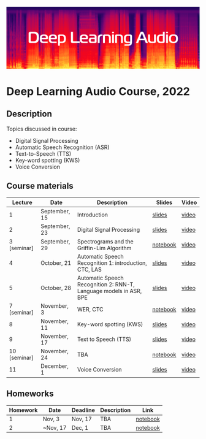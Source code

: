 ![logo](./logo.png)
# Deep Learning Audio Course, 2022

## Description
Topics discussed in course:
- Digital Signal Processing
- Automatic Speech Recognition (ASR)
- Text-to-Speech (TTS)
- Key-word spotting (KWS)
- Voice Conversion

## Course materials

| Lecture | Date | Description | Slides | Video |
|---------|------|-------------|--------|-------|
| 1 | September, 15 | Introduction | [slides](lectures/lecture01/Severilov2022DLAudio1.pdf) | [video](https://www.youtube.com/watch?v=33vG2wfMIxs) |
| 2 | September, 23 | Digital Signal Processing | [slides](lectures/lecture02/Severilov2022DLAudio2.pdf) | [video](https://www.youtube.com/watch?v=EW_EojFHUhk) |
| 3 [seminar] | September, 29 | Spectrograms and the Griffin-Lim Algorithm | [notebook](https://github.com/severilov/2022-DL-Audio-Course/blob/main/seminars/seminar1.ipynb) | [video](https://www.youtube.com/watch?v=7m3sk_P-y-4&list=PLk4h7dmY2eYHfxOR8PO_v6nu5crh6tMG-&index=3) |
| 4 | October, 21 | Automatic Speech Recognition 1: introduction, CTC, LAS | [slides](lectures/lecture03/Severilov2022DLAudio3.pdf) | [video](https://www.youtube.com/watch?v=kn0kyoo2fAk) |
| 5 | October, 28 | Automatic Speech Recognition 2: RNN-T, Language models in ASR, BPE | [slides](lectures/lecture04/Severilov2022DLAudio4.pdf) | [video](https://youtu.be/rcJyJ_BG2lI) |
| 7 [seminar] | November, 3 | WER, CTC |[notebook](https://github.com/severilov/2022-DL-Audio-Course/blob/main/seminars/seminar2.ipynb) | [video](https://youtu.be/o4PPnEo3oEo) |
| 8 | November, 11 | Key-word spotting (KWS) | [slides](lectures/lecture05/Severilov2022DLAudio5.pdf) | [video](hhttps://youtu.be/UWeSgQfGcDo) |
| 9 | November, 17 | Text to Speech (TTS) | [slides](lectures/lecture06/Severilov2022DLAudio6.pdf) | [video](https://www.youtube.com/watch?v=dQw4w9WgXcQ&ab_channel=RickAstley) |
| 10 [seminar] | November, 24 | TBA | [notebook](https://github.com/severilov/2022-DL-Audio-Course/blob/main/seminars/seminar3.ipynb) | [video](https://www.youtube.com/watch?v=dQw4w9WgXcQ&ab_channel=RickAstley) |
| 11 | December, 1 | Voice Conversion | [slides](lectures/lecture07/Severilov2022DLAudio7.pdf) | [video](https://www.youtube.com/watch?v=dQw4w9WgXcQ&ab_channel=RickAstley) |



## Homeworks

| Homework | Date | Deadline | Description | Link |
|---------|------|-------------|--------|-------|
| 1 | Nov, 3 | Nov, 17 | TBA | [notebook](homeworks/homework1/hw1.ipynb) |
| 2 | ~Nov, 17 | Dec, 1 | TBA | [notebook](homeworks/homework2/hw2.ipynb) |

